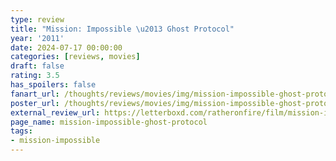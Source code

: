 ```yaml
---
type: review
title: "Mission: Impossible \u2013 Ghost Protocol"
year: '2011'
date: 2024-07-17 00:00:00
categories: [reviews, movies]
draft: false
rating: 3.5
has_spoilers: false
fanart_url: /thoughts/reviews/movies/img/mission-impossible-ghost-protocol_fanart.png
poster_url: /thoughts/reviews/movies/img/mission-impossible-ghost-protocol_poster.png
external_review_url: https://letterboxd.com/ratheronfire/film/mission-impossible-ghost-protocol/
page_name: mission-impossible-ghost-protocol
tags:
- mission-impossible
---
```


